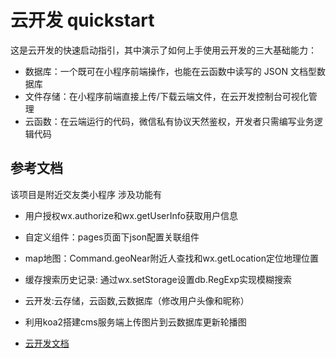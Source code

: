 # 云开发 quickstart

这是云开发的快速启动指引，其中演示了如何上手使用云开发的三大基础能力：

- 数据库：一个既可在小程序前端操作，也能在云函数中读写的 JSON 文档型数据库
- 文件存储：在小程序前端直接上传/下载云端文件，在云开发控制台可视化管理
- 云函数：在云端运行的代码，微信私有协议天然鉴权，开发者只需编写业务逻辑代码

## 参考文档
该项目是附近交友类小程序 涉及功能有
 - 用户授权wx.authorize和wx.getUserInfo获取用户信息
 -  自定义组件：pages页面下json配置关联组件
 -  map地图：Command.geoNear附近人查找和wx.getLocation定位地理位置
 -  缓存搜索历史记录: 通过wx.setStorage设置db.RegExp实现模糊搜索
 - 云开发:云存储，云函数,云数据库（修改用户头像和昵称）
 -  利用koa2搭建cms服务端上传图片到云数据库更新轮播图

- [云开发文档](https://developers.weixin.qq.com/miniprogram/dev/wxcloud/basis/getting-started.html)

